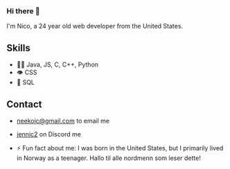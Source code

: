 ### Hi there 👋
I'm Nico, a 24 year old web developer from the United States.

## Skills
- 👨‍💻 Java, JS, C, C++, Python 
- 👁️ CSS
- 💽 SQL

## Contact
- [neekojc@gmail.com](mailto:neekojc@gmail.com) to email me
- [jennic2](./) on Discord me

- ⚡ Fun fact about me: I was born in the United States, but I primarily lived in Norway as a teenager. Hallo til alle nordmenn som leser dette!
